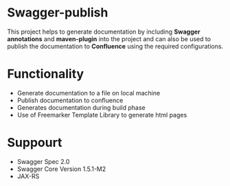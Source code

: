 # Swagger-publish

This project helps to generate documentation by including **Swagger annotations** and **maven-plugin** into the project and can also be used to publish the documentation to **Confluence** using the required configurations.  


# Functionality

* Generate documentation to a file on local machine
* Publish documentation to confluence
* Generates documentation during build phase
* Use of Freemarker Template Library to generate html pages

# Suppourt

* Swagger Spec 2.0
* Swagger Core Version 1.5.1-M2
* JAX-RS

